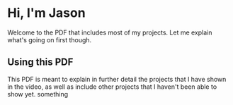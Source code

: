 # Hi, I'm Jason

Welcome to the PDF that includes most of my projects. Let me explain what's going on first though.
## Using this PDF

This PDF is meant to explain in further detail the projects that I have shown in the video, as well as include other projects that I haven't been able to show yet.
something
